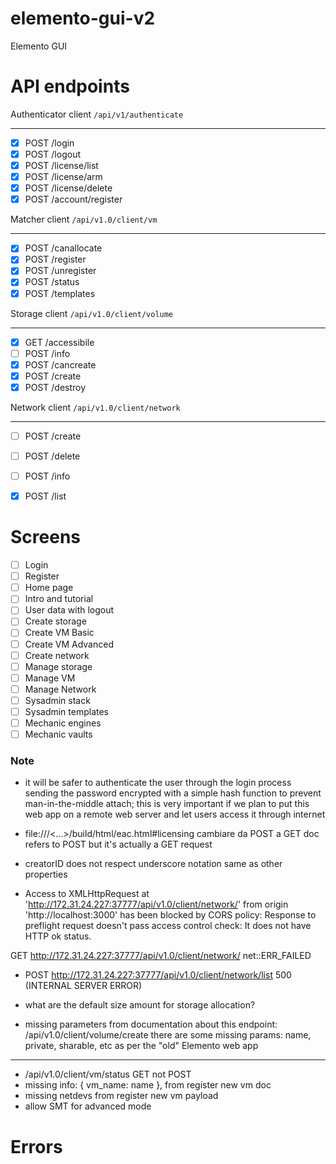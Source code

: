 # elemento-gui-v2
Elemento GUI



# API endpoints

Authenticator client    ```/api/v1/authenticate```

---

- [x]   POST /login
- [x]   POST /logout
- [x]   POST /license/list
- [x]   POST /license/arm
- [x]   POST /license/delete
- [x]   POST /account/register

Matcher client           ```/api/v1.0/client/vm```

---

- [x]   POST /canallocate
- [x]   POST /register
- [x]   POST /unregister
- [x]   POST /status
- [x]   POST /templates

Storage client          ```/api/v1.0/client/volume```

---

- [x]   GET  /accessibile
- [ ]   POST /info
- [x]   POST /cancreate
- [x]   POST /create
- [x]   POST /destroy

Network client          ```/api/v1.0/client/network```

---

- [ ]   POST /create
- [ ]   POST /delete
- [ ]   POST /info
- [x]   POST /list


# Screens

- [ ]   Login
- [ ]   Register
- [ ]   Home page
- [ ]   Intro and tutorial
- [ ]   User data with logout
- [ ]   Create storage
- [ ]   Create VM Basic
- [ ]   Create VM Advanced
- [ ]   Create network
- [ ]   Manage storage
- [ ]   Manage VM
- [ ]   Manage Network
- [ ]   Sysadmin stack
- [ ]   Sysadmin templates
- [ ]   Mechanic engines
- [ ]   Mechanic vaults

### Note

- it will be safer to authenticate the user through the login process sending the password encrypted with a simple hash function to prevent man-in-the-middle attach;
this is very important if we plan to put this web app on a remote web server and let users access it through internet

- file:///<...>/build/html/eac.html#licensing cambiare da POST a GET
doc refers to POST but it's actually a GET request

- creatorID does not respect underscore notation same as other properties

- Access to XMLHttpRequest at 'http://172.31.24.227:37777/api/v1.0/client/network/' from origin 'http://localhost:3000' has been blocked by CORS policy: Response to preflight request doesn't pass access control check: It does not have HTTP ok status.

GET http://172.31.24.227:37777/api/v1.0/client/network/ net::ERR_FAILED

- POST http://172.31.24.227:37777/api/v1.0/client/network/list 500 (INTERNAL SERVER ERROR)

- what are the default size amount for storage allocation?

- missing parameters from documentation about this endpoint: /api/v1.0/client/volume/create
there are some missing params: name, private, sharable, etc as per the "old" Elemento web app

________________________

- /api/v1.0/client/vm/status GET not POST
- missing info: {
    vm_name: name
  },
  from register new vm doc
- missing netdevs from register new vm payload
- allow SMT for advanced mode


# Errors
